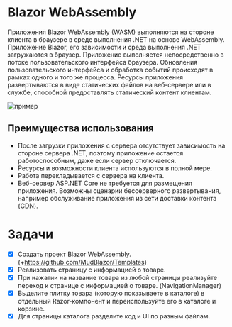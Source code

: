 # Blazor WebAssembly

Приложения Blazor WebAssembly (WASM) выполняются на стороне клиента в браузере в среде выполнения .NET на основе WebAssembly. Приложение Blazor, его зависимости и среда выполнения .NET загружаются в браузер. Приложение выполняется непосредственно в потоке пользовательского интерфейса браузера. Обновления пользовательского интерфейса и обработка событий происходят в рамках одного и того же процесса. Ресурсы приложения развертываются в виде статических файлов на веб-сервере или в службе, способной предоставлять статический контент клиентам.

![пример](https://learn.microsoft.com/en-us/aspnet/core/blazor/hosting-models/_static/blazor-webassembly.png?view=aspnetcore-7.0)

## Преимущества использования

* После загрузки приложения с сервера отсутствует зависимость на стороне сервера .NET, поэтому приложение остается работоспособным, даже если сервер отключается.
* Ресурсы и возможности клиента используются в полной мере.
* Работа перекладывается с сервера на клиента.
* Веб-сервер ASP.NET Core не требуется для размещения приложения. Возможны сценарии бессерверного развертывания, например обслуживание приложения из сети доставки контента (CDN).

# Задачи

- [x] Создать проект Blazor WebAssembly.(+https://github.com/MudBlazor/Templates)
- [x] Реализовать страницу с информацией о товаре.
- [x] При нажатии на название товара из любой страницы реализуйте переход к странице с информацией о товаре. (NavigationManager)
- [x] Выделите плитку товара (которую показываете в каталоге) в отдельный Razor-компонент и переиспользуйте его в каталоге и корзине.
- [x] Для страницы каталога разделите код и UI по разным файлам.
